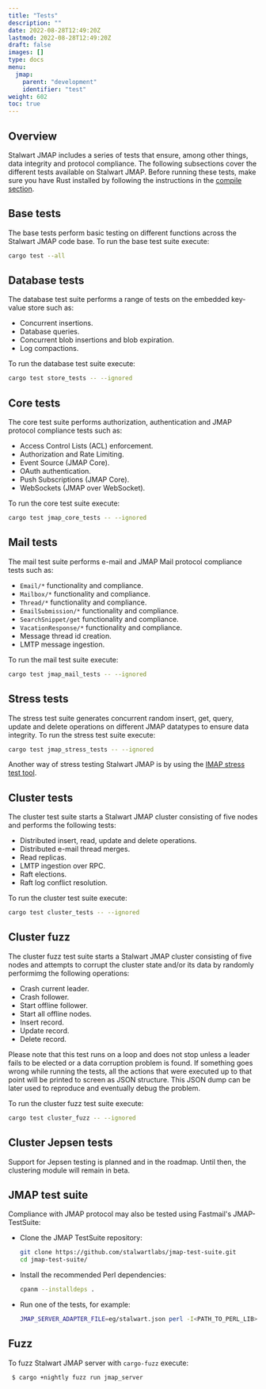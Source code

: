 ```yaml
---
title: "Tests"
description: ""
date: 2022-08-28T12:49:20Z
lastmod: 2022-08-28T12:49:20Z
draft: false
images: []
type: docs
menu:
  jmap:
    parent: "development"
    identifier: "test"
weight: 602
toc: true
---
```


## Overview

Stalwart JMAP includes a series of tests that ensure, among other things, data integrity
and protocol compliance.
The following subsections cover the different tests available on Stalwart JMAP.
Before running these tests, make sure you have Rust installed by following the instructions
in the [compile section](/jmap/development/compile).

## Base tests

The base tests perform basic testing on different functions across the Stalwart JMAP
code base. To run the base test suite execute:

```bash
cargo test --all
```

## Database tests

The database test suite performs a range of tests on the embedded key-value store such as:

- Concurrent insertions.
- Database queries.
- Concurrent blob insertions and blob expiration.
- Log compactions.

To run the database test suite execute:

```bash
cargo test store_tests -- --ignored
```

## Core tests

The core test suite performs authorization, authentication and JMAP protocol compliance tests such as:

- Access Control Lists (ACL) enforcement.
- Authorization and Rate Limiting.
- Event Source (JMAP Core).
- OAuth authentication.
- Push Subscriptions (JMAP Core).
- WebSockets (JMAP over WebSocket).

To run the core test suite execute:

```bash
cargo test jmap_core_tests -- --ignored
```

## Mail tests

The mail test suite performs e-mail and JMAP Mail protocol compliance tests such as:

- ``Email/*`` functionality and compliance.
- ``Mailbox/*`` functionality and compliance.
- ``Thread/*`` functionality and compliance.
- ``EmailSubmission/*`` functionality and compliance.
- ``SearchSnippet/get`` functionality and compliance.
- ``VacationResponse/*`` functionality and compliance.
- Message thread id creation.
- LMTP message ingestion.

To run the mail test suite execute:

```bash
cargo test jmap_mail_tests -- --ignored
```

## Stress tests

The stress test suite generates concurrent random insert, get, query, update and delete
operations on different JMAP datatypes to ensure data integrity. To run the stress test suite execute:

```bash
cargo test jmap_stress_tests -- --ignored
```

Another way of stress testing Stalwart JMAP is by using the [IMAP stress test tool](/imap/development/test).


## Cluster tests

The cluster test suite starts a Stalwart JMAP cluster consisting of five nodes and performs the 
following tests:

- Distributed insert, read, update and delete operations.
- Distributed e-mail thread merges.
- Read replicas.
- LMTP ingestion over RPC.
- Raft elections.
- Raft log conflict resolution.

To run the cluster test suite execute:

```bash
cargo test cluster_tests -- --ignored
```

## Cluster fuzz

The cluster fuzz test suite starts a Stalwart JMAP cluster consisting of five nodes and attempts
to corrupt the cluster state and/or its data by randomly performimg the following operations:

- Crash current leader.
- Crash follower.
- Start offline follower.
- Start all offline nodes.
- Insert record.
- Update record.
- Delete record.

Please note that this test runs on a loop and does not stop unless a leader fails to be elected
or a data corruption problem is found. If something goes wrong while running the tests, 
all the actions that were executed up to that point will be printed to screen as JSON structure.
This JSON dump can be later used to reproduce and eventually debug the problem.

To run the cluster fuzz test suite execute:

```bash
cargo test cluster_fuzz -- --ignored
```

## Cluster Jepsen tests

Support for Jepsen testing is planned and in the roadmap. Until then, the clustering module will remain in beta.

## JMAP test suite

Compliance with JMAP protocol may also be tested using Fastmail's JMAP-TestSuite:

- Clone the JMAP TestSuite repository:
    ```bash
    git clone https://github.com/stalwartlabs/jmap-test-suite.git
    cd jmap-test-suite/
    ```
- Install the recommended Perl dependencies:
    ```bash
    cpanm --installdeps .
    ```
- Run one of the tests, for example:
    ```bash
    JMAP_SERVER_ADAPTER_FILE=eg/stalwart.json perl -I<PATH_TO_PERL_LIB> -I lib t/basic.t
    ```

## Fuzz

To fuzz Stalwart JMAP server with `cargo-fuzz` execute:

```bash
 $ cargo +nightly fuzz run jmap_server
```
